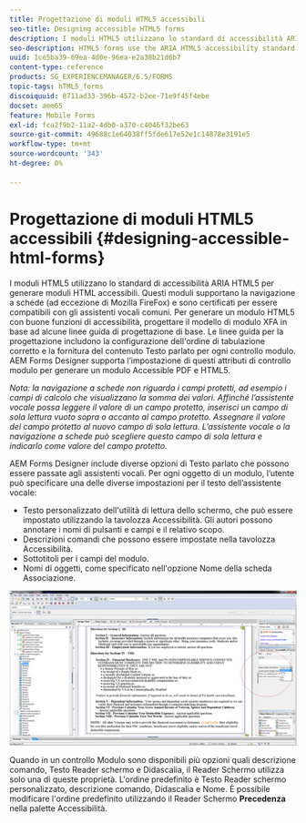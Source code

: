 ```yaml
---
title: Progettazione di moduli HTML5 accessibili
seo-title: Designing accessible HTML5 forms
description: I moduli HTML5 utilizzano lo standard di accessibilità ARIA HTML5. Questi moduli supportano la navigazione a schede e sono certificati per la compatibilità con le utilità per la lettura dello schermo più comuni.
seo-description: HTML5 forms use the ARIA HTML5 accessibility standard. These forms support tabbed navigation and are certified to be compatible with common screen readers.
uuid: 1ce5ba39-69ea-4d0e-96ea-e2a38b21d6b7
content-type: reference
products: SG_EXPERIENCEMANAGER/6.5/FORMS
topic-tags: hTML5_forms
discoiquuid: 8711ad33-396b-4572-b2ee-71e9f45f4ebe
docset: aem65
feature: Mobile Forms
exl-id: fca2f9b2-11a2-4db0-a370-c4046f32be63
source-git-commit: 49688c1e64038ff5fde617e52e1c14878e3191e5
workflow-type: tm+mt
source-wordcount: '343'
ht-degree: 0%

---
```


# Progettazione di moduli HTML5 accessibili {#designing-accessible-html-forms}

I moduli HTML5 utilizzano lo standard di accessibilità ARIA HTML5 per generare moduli HTML accessibili. Questi moduli supportano la navigazione a schede (ad eccezione di Mozilla FireFox) e sono certificati per essere compatibili con gli assistenti vocali comuni. Per generare un modulo HTML5 con buone funzioni di accessibilità, progettare il modello di modulo XFA in base ad alcune linee guida di progettazione di base. Le linee guida per la progettazione includono la configurazione dell&#39;ordine di tabulazione corretto e la fornitura del contenuto Testo parlato per ogni controllo modulo. AEM Forms Designer supporta l’impostazione di questi attributi di controllo modulo per generare un modulo Accessible PDF e HTML5.

*Nota: la navigazione a schede non riguarda i campi protetti, ad esempio i campi di calcolo che visualizzano la somma dei valori. Affinché l’assistente vocale possa leggere il valore di un campo protetto, inserisci un campo di sola lettura vuoto sopra o accanto al campo protetto. Assegnare il valore del campo protetto al nuovo campo di sola lettura. L’assistente vocale o la navigazione a schede può scegliere questo campo di sola lettura e indicarlo come valore del campo protetto.*

AEM Forms Designer include diverse opzioni di Testo parlato che possono essere passate agli assistenti vocali. Per ogni oggetto di un modulo, l’utente può specificare una delle diverse impostazioni per il testo dell’assistente vocale:

* Testo personalizzato dell&#39;utilità di lettura dello schermo, che può essere impostato utilizzando la tavolozza Accessibilità. Gli autori possono annotare i nomi di pulsanti e campi e il relativo scopo.
* Descrizioni comandi che possono essere impostate nella tavolozza Accessibilità.
* Sottotitoli per i campi del modulo.
* Nomi di oggetti, come specificato nell&#39;opzione Nome della scheda Associazione.

![accessibilità](assets/accessibility.png)

Quando in un controllo Modulo sono disponibili più opzioni quali descrizione comando, Testo Reader schermo e Didascalia, il Reader Schermo utilizza solo una di queste proprietà. L&#39;ordine predefinito è Testo Reader schermo personalizzato, descrizione comando, Didascalia e Nome. È possibile modificare l&#39;ordine predefinito utilizzando il Reader Schermo **Precedenza** nella palette Accessibilità.

